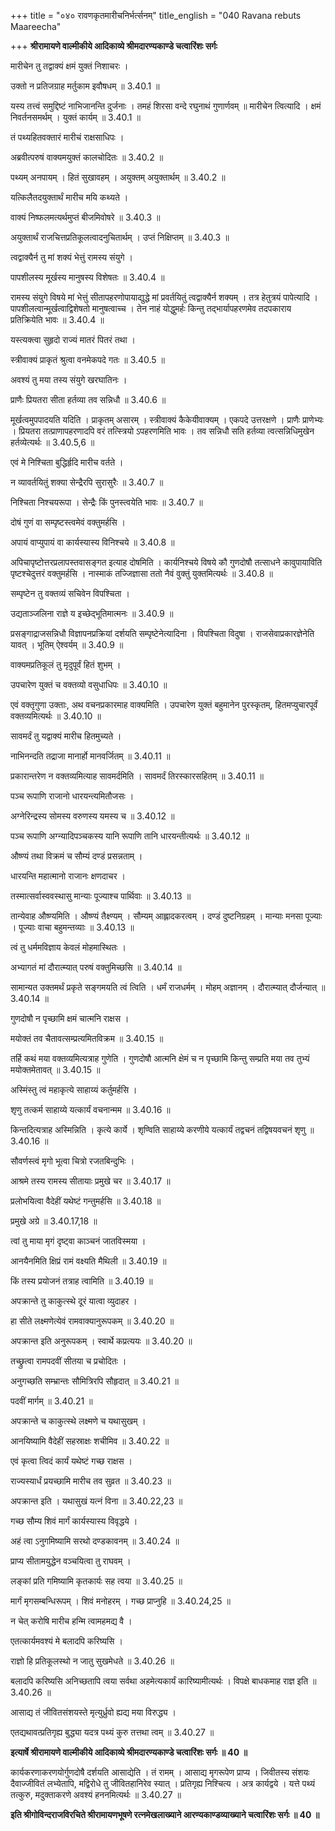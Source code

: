 +++
title = "०४० रावणकृतमारीचनिर्भर्त्सनम्"
title_english = "040 Ravana rebuts Maareecha"

+++
**श्रीरामायणे वाल्मीकीये आदिकाव्ये श्रीमदारण्यकाण्डे चत्वारिंशः सर्गः**

मारीचेन तु तद्वाक्यं क्षमं युक्तं निशाचरः ।

उक्तो न प्रतिजग्राह मर्तुकाम इवौषधम् ॥ 3.40.1 ॥

यस्य तत्त्वं समुद्दिष्टं नाभिजानन्ति दुर्जनाः । तमहं शिरसा वन्दे रघुनाथं गुणार्णवम् ॥ मारीचेन त्वित्यादि । क्षमं निवर्तनसमर्थम् । युक्तं कार्यम् ॥ 3.40.1 ॥

तं पथ्यहितवक्तारं मारीचं राक्षसाधिपः ।

अब्रवीत्परुषं वाक्यमयुक्तं कालचोदितः ॥ 3.40.2 ॥

पथ्यम् अनपायम् । हितं सुखावहम् । अयुक्तम् अयुक्तार्थम् ॥ 3.40.2 ॥

यत्किलैतदयुक्तार्थं मारीच मयि कथ्यते ।

वाक्यं निष्फलमत्यर्थमुप्तं बीजमिवोषरे ॥ 3.40.3 ॥

अयुक्तार्थं राजचित्तप्रतिकूलत्वादनुचितार्थम् । उप्तं निक्षिप्तम् ॥ 3.40.3 ॥

त्वद्वाक्यैर्न तु मां शक्यं भेत्तुं रामस्य संयुगे ।

पापशीलस्य मूर्खस्य मानुषस्य विशेषतः ॥ 3.40.4 ॥

रामस्य संयुगे विषये मां भेत्तुं सीतापहरणोपायाद्युद्धे मां प्रवर्तयितुं त्वद्वाक्यैर्न शक्यम् । तत्र हेतुत्रयं पापेत्यादि । पापशीलत्वान्मूर्खत्वाद्विशेषतो मानुषत्वाच्च । तेन नाहं योद्धुमर्हः किन्तु तद्भार्यापहरणमेव तदपकाराय प्रतिक्रियेति भावः ॥ 3.40.4 ॥

यस्त्यक्त्वा सुहृदो राज्यं मातरं पितरं तथा ।

स्त्रीवाक्यं प्राकृतं श्रुत्वा वनमेकपदे गतः ॥ 3.40.5 ॥

अवश्यं तु मया तस्य संयुगे खरघातिनः ।

प्राणैः प्रियतरा सीता हर्तव्या तव सन्निधौ ॥ 3.40.6 ॥

मूर्खत्वमुपपादयति यदिति । प्राकृतम् असारम् । स्त्रीवाक्यं कैकेयीवाक्यम् । एकपदे उत्तरक्षणे । प्राणैः प्राणेभ्यः । प्रियतरा तत्प्राणापहरणादपि वरं तत्स्त्रियो ऽपहरणमिति भावः । तव सन्निधौ सति हर्तव्या त्वत्सन्निधिमुखेन हर्तव्येत्यर्थः ॥ 3.40.5,6 ॥

एवं मे निश्चिता बुद्धिर्हृदि मारीच वर्तते ।

न व्यावर्तयितुं शक्या सेन्द्रैरपि सुरासुरैः ॥ 3.40.7 ॥

निश्चिता निश्चयरूपा । सेन्द्रैः किं पुनस्त्वयेति भावः ॥ 3.40.7 ॥

दोषं गुणं वा सम्पृष्टस्त्वमेवं वक्तुमर्हसि ।

अपायं वाप्युपायं वा कार्यस्यास्य विनिश्चये ॥ 3.40.8 ॥

अपिचापृष्टोत्तरप्रलापस्तवासङ्गत इत्याह दोषमिति । कार्यनिश्चये विषये कौ गुणदोषौ तत्साधने कावुपायाविति पृष्टश्चेदुत्तरं वक्तुमर्हसि । नास्माकं तज्जिज्ञासा ततो नैवं वुक्तुं युक्तमित्यर्थः ॥ 3.40.8 ॥

सम्पृष्टेन तु वक्तव्यं सचिवेन विपश्चिता ।

उद्यताञ्जलिना राज्ञे य इच्छेद्भूतिमात्मनः ॥ 3.40.9 ॥

प्रसङ्गाद्राजसन्निधौ विज्ञापनप्रक्रियां दर्शयति सम्पृष्टेनेत्यादिना । विपश्चिता विदुषा । राजसेवाप्रकारज्ञेनेति यावत् । भूतिम् ऐश्वर्यम् ॥ 3.40.9 ॥

वाक्यमप्रतिकूलं तु मृदुपूर्वं हितं शुभम् ।

उपचारेण युक्तं च वक्तव्यो वसुधाधिपः ॥ 3.40.10 ॥

एवं वक्तृगुणा उक्ताः, अथ वचनप्रकारमाह वाक्यमिति । उपचारेण युक्तं बहुमानेन पुरस्कृतम्, हितमप्युचारपूर्वं वक्तव्यमित्यर्थः ॥ 3.40.10 ॥

सावमर्दं तु यद्वाक्यं मारीच हितमुच्यते ।

नाभिनन्दति तद्राजा मानार्हो मानवर्जितम् ॥ 3.40.11 ॥

प्रकारान्तरेण न वक्तव्यमित्याह सावमर्दमिति । सावमर्दं तिरस्कारसहितम् ॥ 3.40.11 ॥

पञ्च रूपाणि राजानो धारयन्त्यमितौजसः ।

अग्नेरिन्द्रस्य सोमस्य वरुणस्य यमस्य च ॥ 3.40.12 ॥

पञ्च रूपाणि अग्न्यादिपञ्चकस्य यानि रूपाणि तानि धारयन्तीत्यर्थः ॥ 3.40.12 ॥

औष्ण्यं तथा विक्रमं च सौम्यं दण्डं प्रसन्नताम् ।

धारयन्ति महात्मानो राजानः क्षणदाचर ।

तस्मात्सर्वास्ववस्थासु मान्याः पूज्याश्च पार्थिवाः ॥ 3.40.13 ॥

तान्येवाह औष्ण्यमिति । औष्ण्यं तैक्ष्ण्यम् । सौम्यम् आह्लादकरत्वम् । दण्डं दुष्टनिग्रहम् । मान्याः मनसा पूज्याः । पूज्याः वाचा बहुमन्तव्याः ॥ 3.40.13 ॥

त्वं तु धर्ममविज्ञाय केवलं मोहमास्थितः ।

अभ्यागतं मां दौरात्म्यात् परुषं वक्तुमिच्छसि ॥ 3.40.14 ॥

सामान्यत उक्तमर्थं प्रकृते सङ्गमयति त्वं त्विति । धर्मं राजधर्मम् । मोहम् अज्ञानम् । दौरात्म्यात् दौर्जन्यात् ॥ 3.40.14 ॥

गुणदोषौ न पृच्छामि क्षमं चात्मनि राक्षस ।

मयोक्तं तव चैतावत्सम्प्रत्यमितविक्रम ॥ 3.40.15 ॥

तर्हि कथं मया वक्तव्यमित्यत्राह गुणेति । गुणदोषौ आत्मनि क्षेमं च न पृच्छामि किन्तु सम्प्रति मया तव तुभ्यं मयोक्तमेतावत् ॥ 3.40.15 ॥

अस्मिंस्तु त्वं महाकृत्ये साहाय्यं कर्तुमर्हसि ।

शृणु तत्कर्म साहाय्ये यत्कार्यं वचनान्मम ॥ 3.40.16 ॥

किन्तदित्यत्राह अस्मिन्निति । कृत्ये कार्ये । शृण्विति साहाय्ये करणीये यत्कार्यं तद्वचनं तद्विषयवचनं शृणु ॥ 3.40.16 ॥

सौवर्णस्त्वं मृगो भूत्वा चित्रो रजतबिन्दुभिः ।

आश्रमे तस्य रामस्य सीतायाः प्रमुखे चर ॥ 3.40.17 ॥

प्रलोभयित्वा वैदेहीं यथेष्टं गन्तुमर्हसि ॥ 3.40.18 ॥

प्रमुखे अग्रे ॥ 3.40.17,18 ॥

त्वां तु माया मृगं दृष्ट्वा काञ्चनं जातविस्मया ।

आनयैनमिति क्षिप्रं रामं वक्ष्यति मैथिली ॥ 3.40.19 ॥

किं तस्य प्रयोजनं तत्राह त्वामिति ॥ 3.40.19 ॥

अपक्रान्ते तु काकुत्स्थे दूरं यात्वा व्युदाहर ।

हा सीते लक्ष्मणेत्येवं रामवाक्यानुरूपकम् ॥ 3.40.20 ॥

अपक्रान्त इति अनुरूपकम् । स्वार्थे कप्रत्ययः ॥ 3.40.20 ॥

तच्छ्रुत्वा रामपदवीं सीतया च प्रचोदितः ।

अनुगच्छति सम्भ्रान्तः सौमित्रिरपि सौहृदात् ॥ 3.40.21 ॥

पदवीं मार्गम् ॥ 3.40.21 ॥

अपक्रान्ते च काकुत्स्थे लक्ष्मणे च यथासुखम् ।

आनयिष्यामि वैदेहीं सहस्राक्षः शचीमिव ॥ 3.40.22 ॥

एवं कृत्वा त्विदं कार्यं यथेष्टं गच्छ राक्षस ।

राज्यस्यार्धं प्रयच्छामि मारीच तव सुव्रत ॥ 3.40.23 ॥

अपक्रान्त इति । यथासुखं यत्नं विना ॥ 3.40.22,23 ॥

गच्छ सौम्य शिवं मार्गं कार्यस्यास्य विवृद्धये ।

अहं त्वा ऽनुगमिष्यामि सरथो दण्डकावनम् ॥ 3.40.24 ॥

प्राप्य सीतामयुद्धेन वञ्चयित्वा तु राघवम् ।

लङ्कां प्रति गमिष्यामि कृतकार्यः सह त्वया ॥ 3.40.25 ॥

मार्गं मृगसम्बन्धिरूपम् । शिवं मनोहरम् । गच्छ प्राप्नुहि ॥ 3.40.24,25 ॥

न चेत् करोषि मारीच हन्मि त्वामहमद्य वै ।

एतत्कार्यमवश्यं मे बलादपि करिष्यसि ।

राज्ञो हि प्रतिकूलस्थो न जातु सुखमेधते ॥ 3.40.26 ॥

बलादपि करिष्यसि अनिच्छतापि त्वया सर्वथा अहमेत्यकार्यं कारिष्यामीत्यर्थः । विपक्षे बाधकमाह राज्ञ इति ॥ 3.40.26 ॥

आसाद्य तं जीवितसंशयस्ते मृत्युर्ध्रुवो ह्यद्य मया विरुद्ध्य ।

एतद्यथावत्प्रतिगृह्य बुद्ध्या यदत्र पथ्यं कुरु तत्तथा त्वम् ॥ 3.40.27 ॥

**इत्यार्षे श्रीरामायणे वाल्मीकीये आदिकाव्ये श्रीमदारण्यकाण्डे चत्वारिंशः सर्गः ॥ 40 ॥**

कार्यकरणाकरणयोर्गुणदोषै दर्शयति आसाद्येति । तं रामम् । आसाद्य मृगरूपेण प्राप्य । जिवीतस्य संशयः दैवाज्जीवितं लभ्येतापि, मद्विरोधे तु जीवितहानिरेव स्यात् । प्रतिगृह्य निश्चित्य । अत्र कार्यद्वये । यत्ते पथ्यं तत्कुरु, मदुक्ताकरणे अवश्यं हननमित्यर्थः ॥ 3.40.27 ॥

**इति श्रीगोविन्दराजविरचिते श्रीरामायणभूषणे रत्नमेखलाख्याने आरण्यकाण्डव्याख्याने चत्वारिंशः सर्गः ॥ 40 ॥**
